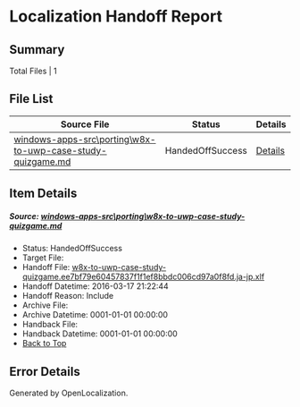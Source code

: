 # <a name='report-top'></a> Localization Handoff Report

## Summary
 Total Files | 1

## File List
 Source File | Status | Details 
 ----------- | ------ | ------- 
 [windows-apps-src\porting\w8x-to-uwp-case-study-quizgame.md](https://github.com/Microsoft/windows-apps/blob/ab2ee048f4f65fcbe4f52d5138d2554747d29c73/windows-apps-src/porting/w8x-to-uwp-case-study-quizgame.md) | HandedOffSuccess | [Details](#c6ca7078ece05329f3786f2fbfa8e0f157420a8b3245)

## Item Details
##### <a name='c6ca7078ece05329f3786f2fbfa8e0f157420a8b3245'></a> Source: [windows-apps-src\porting\w8x-to-uwp-case-study-quizgame.md](https://github.com/Microsoft/windows-apps/blob/ab2ee048f4f65fcbe4f52d5138d2554747d29c73/windows-apps-src/porting/w8x-to-uwp-case-study-quizgame.md)
* Status: HandedOffSuccess
* Target File: 
* Handoff File: [w8x-to-uwp-case-study-quizgame.ee7bf79e60457837f1f1ef8bbdc006cd97a0f8fd.ja-jp.xlf](https://github.com/Microsoft/WDG.handoff/blob/587373626e7378f78268ebc9ee5b16db5ed43172/ol-handoff/Microsoft/windows-apps.ja-jp/master/w8x-to-uwp-case-study-quizgame.ee7bf79e60457837f1f1ef8bbdc006cd97a0f8fd.ja-jp.xlf)
* Handoff Datetime: 2016-03-17 21:22:44
* Handoff Reason: Include
* Archive File: 
* Archive Datetime: 0001-01-01 00:00:00
* Handback File: 
* Handback Datetime: 0001-01-01 00:00:00
* [Back to Top](#report-top)


## Error Details

Generated by OpenLocalization.
